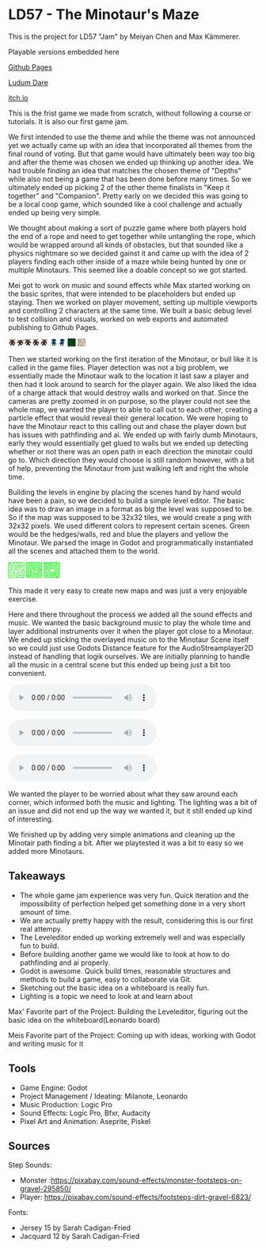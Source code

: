 # LD57 - The Minotaur's Maze
This is the project for LD57 "Jam" by Meiyan Chen and Max Kämmerer.

Playable versions embedded here

[Github Pages](https://maxkaemmerer.github.io/ld57/)

[Ludum Dare](https://ldjam.com/events/ludum-dare/57/the-minotaurs-maze)

[itch.io](https://kaumlaut.itch.io/minotaurs-maze)

This is the frist game we made from scratch, without following a course or tutorials. It is also our first game jam.

We first intended to use the theme and while the theme was not announced yet we actually came up with an idea that incorporated all themes from the final round of voting. But that game would have ultimately been way too big and after the theme was chosen we ended up thinking up another idea. We had trouble finding an idea that matches the chosen theme of "Depths" while also not being a game that has been done before many times. So we ultimately ended up picking 2 of the other theme finalists in "Keep it together" and "Companion". Pretty early on we decided this was going to be a local coop game, which sounded like a cool challenge and actually ended up being very simple. 

We thought about making a sort of puzzle game where both players hold the end of a rope and need to get together while untangling the rope, which would be wrapped around all kinds of obstacles, but that sounded like a physics nightmare so we decided gainst it and came up with the idea of 2 players finding each other inside of a maze while being hunted by one or multiple Minotaurs. This seemed like a doable concept so we got started.

Mei got to work on music and sound effects while Max started working on the basic sprites, that were intended to be placeholders but ended up staying. Then we worked on player movement, setting up multiple viewports and controlling 2 characters at the same time. We built a basic debug level to test collision and visuals, worked on web exports and automated publishing to Github Pages.

![Minotaur](./graphics/bull.png)
![Player](./graphics/player.png)
![Hedge](./graphics/hedge.png)
![Floor](./graphics/floor.png)

Then we started working on the first iteration of the Minotaur, or bull like it is called in the game files. Player detection was not a big problem, we essentially made the Minotaur walk to the location it last saw a player and then had it look around to search for the player again. We also liked the idea of a charge attack that would destroy walls and worked on that. Since the cameras are pretty zoomed in on purpose, so the player could not see the whole map, we wanted the player to able to call out to each other, creating a particle effect that would reveal their general location. We were hoping to have the Minotaur react to this calling out and chase the player down but has issues with pathfinding and ai. We ended up with fairly dumb Minotaurs, early they would essentially get glued to walls but we ended up detecting whether or not there was an open path in each direction the minotair could go to. Which direction they would choose is still random however, with a bit of help, preventing the Minotaur from just walking left and right the whole time.

Building the levels in engine by placing the scenes hand by hand would have been a pain, so we decided to build a simple level editor. The basic idea was to draw an image in a format as big the level was supposed to be. So if the map was supposed to be 32x32 tiles, we would create a png with 32x32 pixels. We used different colors to represent certain scenes. Green would be the hedges/walls, red and blue the players and yellow the Minotaur. We parsed the image in Godot and programmatically instantiated all the scenes and attached them to the world.

![Maze 1](./scenes/levels/Maze_01.png)
![Maze 1](./scenes/levels/Maze_02.png)
![Maze 1](./scenes/levels/Maze_03.png)

This made it very easy to create new maps and was just a very enjoyable exercise.

Here and there throughout the process we added all the sound effects and music. We wanted the basic background music to play the whole time and layer additional instruments over it when the player got close to a Minotaur. We ended up sticking the overlayed music on to the Minotaur Scene itself so we could just use Godots Distance feature for the AudioStreamplayer2D instead of handling that logik ourselves. We are initially planning to handle all the music in a central scene but this ended up being just a bit too convenient.

<audio controls src="./sound/Background_1.mp3"></audio>


<audio controls src="./sound/Monster_1.mp3"></audio>


<audio controls src="./sound/Excitement_1.mp3"></audio>

We wanted the player to be worried about what they saw around each corner, which informed both the music and lighting. The lighting was a bit of an issue and did not end up the way we wanted it, but it still ended up kind of interesting.

We finished up by adding very simple animations and cleaning up the Minotair path finding a bit. After we playtested it was a bit to easy so we added more Minotaurs.


## Takeaways
- The whole game jam experience was very fun. Quick iteration and the impossibility of perfection helped get something done in a very short amount of time.
- We are actually pretty happy with the result, considering this is our first real attempy.
- The Leveleditor ended up working extremely well and was especially fun to build.
- Before building another game we would like to look at how to do pathfinding and ai properly.
- Godot is awesome. Quick build times, reasonable structures and methods to build a game, easy to collaborate via Git.
- Sketching out the basic idea on a whiteboard is really fun.
- Lighting is a topic we need to look at and learn about

Max' Favorite part of the Project: Building the Leveleditor, figuring out the basic idea on the whiteboard(Leonardo board)

Meis Favorite part of the Project: Coming up with ideas, working with Godot and writing music for it

## Tools

- Game Engine: Godot
- Project Management / Ideating: Milanote, Leonardo
- Music Production: Logic Pro
- Sound Effects: Logic Pro, Bfxr, Audacity
- Pixel Art and Animation: Aseprite, Piskel

## Sources
Step Sounds:
- Monster :https://pixabay.com/sound-effects/monster-footsteps-on-gravel-295850/
- Player:  https://pixabay.com/sound-effects/footsteps-dirt-gravel-6823/

Fonts: 
- Jersey 15 by Sarah Cadigan-Fried
- Jacquard 12 by Sarah Cadigan-Fried
